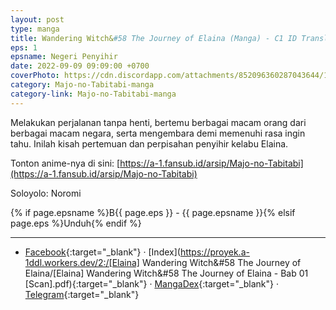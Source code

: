 ```yaml
---
layout: post
type: manga
title: Wandering Witch&#58 The Journey of Elaina (Manga) - C1 ID Translation
eps: 1
epsname: Negeri Penyihir
date: 2022-09-09 09:09:00 +0700
coverPhoto: https://cdn.discordapp.com/attachments/852096360287043644/1075786767459946526/bab1.png
category: Majo-no-Tabitabi-manga
category-link: Majo-no-Tabitabi-manga
---
```


Melakukan perjalanan tanpa henti, bertemu berbagai macam orang dari berbagai macam negara, serta mengembara demi memenuhi rasa ingin tahu. Inilah kisah pertemuan dan perpisahan penyihir kelabu Elaina.

Tonton anime-nya di sini: [https://a-1.fansub.id/arsip/Majo-no-Tabitabi](https://a-1.fansub.id/arsip/Majo-no-Tabitabi)

Soloyolo: Noromi

{% if page.epsname %}B{{ page.eps }} - {{ page.epsname }}{% elsif page.eps %}Unduh{% endif %}

---
- [Facebook](https://www.facebook.com/103699892485487/posts/pfbid02Q8SQPT9wZyPRbj5LZxFzmZQBurkp6VneSfvFLARoUL7mZRc5THvX9VL5UVqrLUcAl/?app=fbl){:target="_blank"} &middot; [Index](https://proyek.a-1ddl.workers.dev/2:/[Elaina] Wandering Witch&#58 The Journey of Elaina/[Elaina] Wandering Witch&#58 The Journey of Elaina - Bab 01 [Scan].pdf){:target="_blank"} &middot; [MangaDex](https://mangadex.org/chapter/2fc79193-02f7-4231-a00d-e8af6bf06787){:target="_blank"} &middot; [Telegram](https://t.me/a1fansubweeklies/201){:target="_blank"}